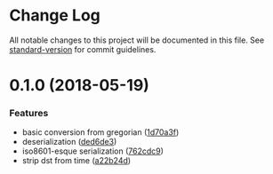 # Change Log

All notable changes to this project will be documented in this file. See [standard-version](https://github.com/conventional-changelog/standard-version) for commit guidelines.

<a name="0.1.0"></a>

# 0.1.0 (2018-05-19)

### Features

*   basic conversion from gregorian ([1d70a3f](https://github.com/mylesj/gormanian/commit/1d70a3f))
*   deserialization ([ded6de3](https://github.com/mylesj/gormanian/commit/ded6de3))
*   iso8601-esque serialization ([762cdc9](https://github.com/mylesj/gormanian/commit/762cdc9))
*   strip dst from time ([a22b24d](https://github.com/mylesj/gormanian/commit/a22b24d))
